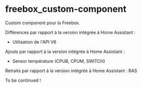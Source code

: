 # freebox_custom-component

Custom component pour la Freebox.

Différences par rapport à la version intégrée à Home Assistant : 
* Utilisation de l'API V6

Ajouts par rapport à la version intégrée à Home Assistant : 
* Sensor température (CPUB, CPUM, SWITCH)

Retraits par rapport à la version intégrée à Home Assistant : 
RAS


To be continued !
